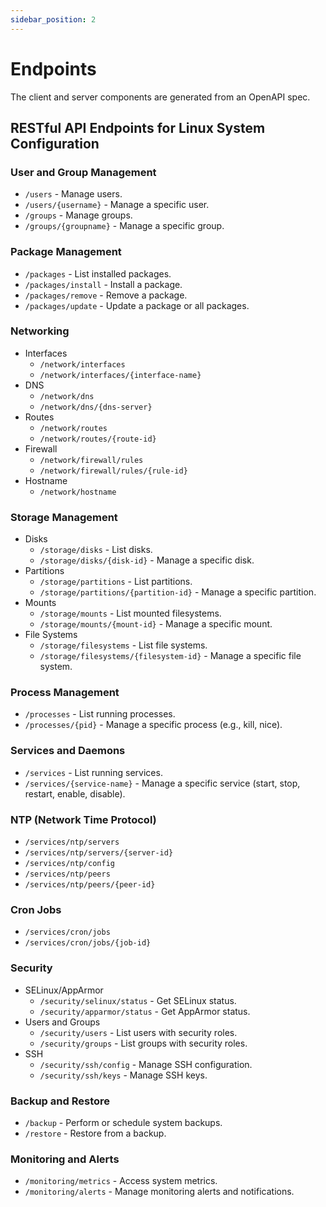 ```yaml
---
sidebar_position: 2
---
```


# Endpoints

The client and server components are generated from an OpenAPI spec.

## RESTful API Endpoints for Linux System Configuration

### User and Group Management

- `/users` - Manage users.
- `/users/{username}` - Manage a specific user.
- `/groups` - Manage groups.
- `/groups/{groupname}` - Manage a specific group.

### Package Management

- `/packages` - List installed packages.
- `/packages/install` - Install a package.
- `/packages/remove` - Remove a package.
- `/packages/update` - Update a package or all packages.

### Networking

- Interfaces
  - `/network/interfaces`
  - `/network/interfaces/{interface-name}`
- DNS
  - `/network/dns`
  - `/network/dns/{dns-server}`
- Routes
  - `/network/routes`
  - `/network/routes/{route-id}`
- Firewall
  - `/network/firewall/rules`
  - `/network/firewall/rules/{rule-id}`
- Hostname
  - `/network/hostname`

### Storage Management

- Disks
  - `/storage/disks` - List disks.
  - `/storage/disks/{disk-id}` - Manage a specific disk.
- Partitions
  - `/storage/partitions` - List partitions.
  - `/storage/partitions/{partition-id}` - Manage a specific partition.
- Mounts
  - `/storage/mounts` - List mounted filesystems.
  - `/storage/mounts/{mount-id}` - Manage a specific mount.
- File Systems
  - `/storage/filesystems` - List file systems.
  - `/storage/filesystems/{filesystem-id}` - Manage a specific file system.

### Process Management

- `/processes` - List running processes.
- `/processes/{pid}` - Manage a specific process (e.g., kill, nice).

### Services and Daemons

- `/services` - List running services.
- `/services/{service-name}` - Manage a specific service (start, stop, restart,
  enable, disable).

### NTP (Network Time Protocol)

- `/services/ntp/servers`
- `/services/ntp/servers/{server-id}`
- `/services/ntp/config`
- `/services/ntp/peers`
- `/services/ntp/peers/{peer-id}`

### Cron Jobs

- `/services/cron/jobs`
- `/services/cron/jobs/{job-id}`

### Security

- SELinux/AppArmor
  - `/security/selinux/status` - Get SELinux status.
  - `/security/apparmor/status` - Get AppArmor status.
- Users and Groups
  - `/security/users` - List users with security roles.
  - `/security/groups` - List groups with security roles.
- SSH
  - `/security/ssh/config` - Manage SSH configuration.
  - `/security/ssh/keys` - Manage SSH keys.

### Backup and Restore

- `/backup` - Perform or schedule system backups.
- `/restore` - Restore from a backup.

### Monitoring and Alerts

- `/monitoring/metrics` - Access system metrics.
- `/monitoring/alerts` - Manage monitoring alerts and notifications.
